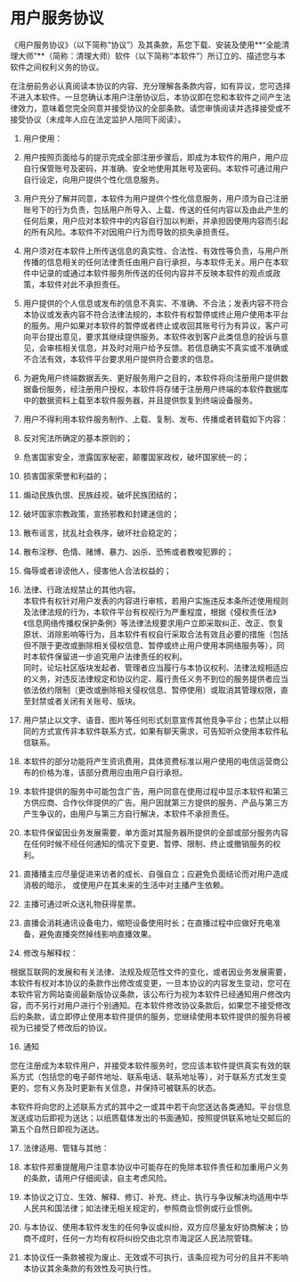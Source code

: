 # 用户服务协议
《用户服务协议》（以下简称“协议”）及其条款，系您下载、安装及使用**“全能清理大师”**（简称：清理大师）软件（以下简称“本软件”）所订立的、描述您与本软件之间权利义务的协议。

在注册前务必认真阅读本协议的内容、充分理解各条款内容，如有异议，您可选择不进入本软件。一旦您确认本用户注册协议后，本协议即在您和本软件之间产生法律效力，意味着您完全同意并接受协议的全部条款。请您审慎阅读并选择接受或不接受协议（未成年人应在法定监护人陪同下阅读）。

  

1.  用户使用：

1.  用户按照页面给与的提示完成全部注册步骤后，即成为本软件的用户，用户应自行保管账号及密码，并准确、安全地使用其账号及密码。本软件可通过用户自行设定，向用户提供个性化信息服务。
    
2.  用户充分了解并同意，本软件为用户提供个性化信息服务，用户须为自己注册账号下的行为负责，包括用户所导入、上载、传送的任何内容以及由此产生的任何后果，用户应对本软件中的内容自行加以判断，并承担因使用内容而引起的所有风险。本软件不对因用户行为而导致的损失承担责任。
    
3.  用户须对在本软件上所传送信息的真实性、合法性、有效性等负责，与用户所传播的信息相关的任何法律责任由用户自行承担，与本软件无关。用户在本软件中记录的或通过本软件服务所传送的任何内容并不反映本软件的观点或政策，本软件对此不承担责任。
    
4.  用户提供的个人信息或发布的信息不真实、不准确、不合法；发表内容不符合本协议或发表内容不符合法律法规的，本软件有权暂停或终止用户使用本平台的服务。用户如果对本软件的暂停或者终止或收回其账号行为有异议，客户可向平台提出意见，要求其继续提供服务。本软件收到客户此类信息的投诉与意见，会审核相关信息，并及时对用户给予反馈。若信息确实不真实或不准确或不合法有效，本软件平台要求用户提供符合要求的信息。
    
5.  为避免用户终端数据丢失、更好服务用户之目的，本软件将向注册用户提供数据备份服务，经注册用户授权，本软件将存储于注册用户终端的本软件数据库中的数据资料上载至本软件服务器，并且提供恢复到终端设备服务。
    
6.  用户不得利用本软件服务制作、上载、复制、发布、传播或者转载如下内容：
    

1.  反对宪法所确定的基本原则的；
    
2.  危害国家安全，泄露国家秘密，颠覆国家政权，破坏国家统一的；
    
3.  损害国家荣誉和利益的；
    
4.  煽动民族仇恨、民族歧视，破坏民族团结的；
    
5.  破坏国家宗教政策，宣扬邪教和封建迷信的；
    
6.  散布谣言，扰乱社会秩序，破坏社会稳定的；
    
7.  散布淫秽、色情、赌博、暴力、凶杀、恐怖或者教唆犯罪的；
    
8.  侮辱或者诽谤他人，侵害他人合法权益的；
    
9.  法律、行政法规禁止的其他内容。  
    本软件有权针对用户发表的内容进行审核，若用户实施违反本条所述使用规则及法律法规的行为，本软件平台有权视行为严重程度，根据《侵权责任法》《信息网络传播权保护条例》等法律法规要求用户立即采取纠正、改正、恢复原状、消除影响等行为，且本软件有权自行采取合法有效且必要的措施（包括但不限于更改或删除相关侵权信息、暂停或终止用户使用本网络服务等），同时本软件保留进一步追究用户法律责任的权利。  
    同时，论坛社区版块发起者、管理者应当履行与本协议权利、法律法规相适应的义务，对违反法律规定和协议约定、履行责任义务不到位的服务提供者应当依法依约限制（更改或删除相关侵权信息、暂停使用）或取消其管理权限，直至封禁或者关闭有关账号、版块。
    

8.  用户禁止以文字、语音、图片等任何形式刻意宣传其他竞争平台；也禁止以相同的方式宣传非本软件联系方式，如果有聊天需求，可告知听众使用本软件私信联系。
    
9.  本软件的部分功能将产生资讯费用，具体资费标准以用户使用的电信运营商公布的价格为准，该部分费用应由用户自行承担。
    
10.  本软件提供的服务中可能包含广告，用户同意在使用过程中显示本软件和第三方供应商、合作伙伴提供的广告。用户因就第三方提供的服务、产品与第三方产生争议的，由用户与第三方自行解决，本软件不承担责任。
    
11.  本软件保留因业务发展需要，单方面对其服务器所提供的全部或部分服务内容在任何时候不经任何通知的情况下变更、暂停、限制、终止或撤销服务的权利。
    
12.  直播播主应尽量促进来访者的成长、自强自立；应避免负面结论而对用户造成消极的暗示， 或使用户在其未来的生活中对主播产生依赖。
    
13.  主播可通过听众送礼物获得星票。
    
14.  直播会消耗通讯设备电力，缩短设备使用时长；在直播过程中应做好充电准备，避免直播突然掉线影响直播效果。

15.  修改与解释权：

根据互联网的发展和有关法律、法规及规范性文件的变化，或者因业务发展需要，本软件有权对本协议的条款作出修改或变更，一旦本协议的内容发生变动，您可在本软件官方网站查阅最新版协议条款，该公布行为视为本软件已经通知用户修改内容，而不另行对用户进行个别通知。在本软件修改协议条款后，如果您不接受修改后的条款，请立即停止使用本软件提供的服务，您继续使用本软件提供的服务将被视为已接受了修改后的协议。

16.  通知

您在注册成为本软件用户，并接受本软件服务时，您应该本软件提供真实有效的联系方式（包括您的电子邮件地址、联系电话、联系地址等），对于联系方式发生变更的，您有义务及时更新有关信息，并保持可被联系的状态。

本软件将向您的上述联系方式的其中之一或其中若干向您送达各类通知。平台信息发送成功后即视为送达；以纸质载体发出的书面通知，按照提供联系地址交邮后的第五个自然日即视为送达。

17.  法律适用、管辖与其他：

1.  本软件郑重提醒用户注意本协议中可能存在的免除本软件责任和加重用户义务的条款，请用户仔细阅读，自主考虑风险。
    
2.  本协议之订立、生效、解释、修订、补充、终止、执行与争议解决均适用中华人民共和国法律；如法律无相关规定的，参照商业惯例或行业惯例。
    
3.  与本协议、使用本软件发生的任何争议或纠纷，双方应尽量友好协商解决；协商不成时，任何一方均有权将纠纷交由北京市海淀区人民法院管辖。
    
4.  本协议任一条款被视为废止、无效或不可执行，该条应视为可分的且并不影响本协议其余条款的有效性及可执行性。
 
